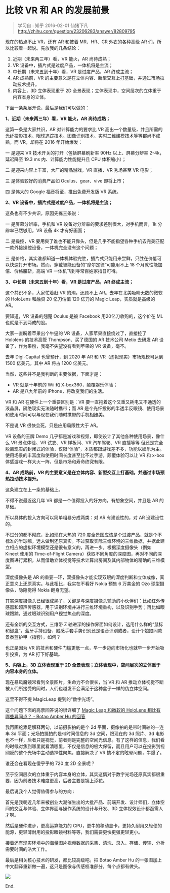 # 比较 VR 和 AR 的发展前景

> 学习自 : 知乎 2016-02-01 仙猪下凡 <http://zhihu.com/question/23206283/answer/82809795>

现在的热点不止 VR，还有 AR 和披着 MR、HR、CR 外衣的各种高级 AR 们，所以比较着一起说。先放我的几条结论：

1. 近期（未来两三年）看，VR 能火，AR 尚待成熟；
2. VR 设备中，插片式是过度产品，一体机将是主流；
3. 中长期（未来五到十年）看，VR 是过度产品，AR 终成主流；
4. AR 成熟前，VR 的主要意义是在立体内容、新型交互上打基础，并通过市场拉动技术提升。
5. 内容上，3D 立体表现重于 2D 全景表现；立体表现中，空间层次的立体重于内容本身的立体。

下面一条条展开说，最后是我们可以做的：

**1、近期（未来两三年）看，VR 能火，AR 尚待成熟；**

这第一条是大家共识，AR 对计算能力的要求比 VR 高出一个数量级，并且所需的光纤投影技术、眼球追踪技术、图像识别技术、实时三维建模技术等等都尚不成熟，而 VR，却将在 2016 年开始爆发：

一 是迎来 VR 技术开关的打开（包括屏幕刷新率 90Hz 以上、屏幕分辨率 2-4k，延迟降至 19.3 ms 内、计算能力性能提升且 CPU 体积缩小）；

二 是迎来内容上丰富，大厂的精品游戏，VR 直播，VR 秀场甚至 VR 电影；

三 是体验较好的消费产品如 Oculus、gear、vive 即将上市；

四 是伟大的 Google 福音将至，推出免费开发版 VR 系统。

**2、VR 设备中，插片式是过度产品，一体机将是主流；**

这条也有不少共识，原因先拣三条说：

一 是屏幕分辨率，手机和 VR 设备对分辨率的要求差别很大，对手机而言，1k 分辨率已然够用，VR 设备 4k 才有好画面；

二 是操控，VR 要用爽了谁也不能只靠头，但是几乎不能指望各种手机去完美匹配一款外接操控设备，一体机完全没有这个问题；

三 是价格，其实谁都知道一体机体验完胜，插片式只能用来尝鲜，只胜在价低可以快速打开市场。然而，穿戴智能设备的“摩尔定律”可能用不上 18 个月就性能加倍、价格腰斩，高端 VR 一体机飞到寻常百姓家指日可待。

**3、中长期（未来五到十年）看，VR 是过度产品，AR 终成主流；**

这个共识不多，大家忙着赶 VR 的潮，还顾不上 AR。去年在北美吸睛无数的微软的 HoloLens 和融资 20 亿刀估值 120 亿刀的 Magic Leap，实质就是高级的 AR。

要知道，VR 设备的翘楚 Oculus 是被 Facebook 用20亿刀收购的，这个价在 ML 也就是不到两成的股。

大家一直盼着苹果出个牛逼的 VR 设备，人家苹果直接绕过了，直接挖了 Hololens 的技术高管 Thompson、买了德国的 AR 技术公司 Metio 去研发 AR 设备了，作为果粉，我毫不失望没有看到苹果的 VR 设备，毫不。

去年 Digi-Capital 也曾预计，到 2020 年 AR 和 VR（虚拟现实）市场规模可达到 1500 亿美元，其中 AR 将占 1200 亿美元。

当然，这些并不是我判断的主要依据，下面才是：

- VR 就是十年前的 Wii 和 X-box360，颠覆娱乐体验；
- AR 是八九年前的 iPhone，将改变我们的生活。

VR 和 AR 在硬件上一个重要区别是：VR 要一直拖着这个又重又耗电又不通透的液晶屏，隔绝现实无法随时携带；而 AR 是个光纤投影的半透半反眼镜、使用场景和使用时间可以与现在我们随时携带的手机相媲美。

不是说 VR 很快会死，只是应用局限性大于 AR。

VR 设备的王牌 Demo 几乎都是游戏和视频，即使设计了其他各种使用场景，像什么 VR 景点体验、VR 试衣、VR 样板间、VR 汽车驾驶、VR 直播等等 但还是完全脱离现实的封闭式的体验，仅限“体验”，本质都跟游戏差不多，功能以娱乐为主。使用场景的丰富度和使用时间长度甚至比不过手游，颠覆体验可以让 VR 和 x-box 体感游戏一样大火一阵，但是市场和寿命终究有限。

**4、AR 成熟前，VR 的主要意义是在立体内容、新型交互上打基础，并通过市场预热拉动技术提升。**

这条建立在上一条的基础上。

不得不说最近这几年 VR 都是一个值得投入的好方向，有想象空间，并且是 AR 的基础。

所以具体的投入方向可以简单粗暴分成两类：对 AR 有建设性的，对 AR 没建设性的。

不过分的都不彻底，比如现在大热的 720 度全景图应该是个过渡产品，就是个不标准的半球嘛，远未做到还原真实。不过获取实际三维环境的三维数据，并据此建立相应的虚拟环境模型还是很有意义的，再进一步，根据深度摄像头（例如 Kinect 使用的 Time-of-Flight Camera）获取不同角度的深度图，再对不同的深度图进行累积，从而借助立体视觉等技术计算出房间及其内部物体的精确的三维模型。

深度摄像头是 AR 的重要一环，双摄像头才能实现双眼的深度判断和立体成像，真正意义上还原真实。与此相比，我实在不看好 Nokia 预售 6 万美金的 Ozo 球型摄像头，隐隐觉得 Nokia 翻身无望。

其实深度摄像头已经很成熟了，关键是与深度摄像头辅助的小伙伴们：比如红外传感器和超声传感器，用于识别环境并进行三维环境重构，以及识别手势；再比如眼球跟踪，通过眼球识别用户视觉焦点的深度。

还有全新的交互方式，三维带 Z 轴进深的操作界面如何设计，选用什么样的“鼠标和键盘”，蓝牙手持设备、触感手套手势识别还是语音识别或者，设计个娘娘同款景泰蓝护甲（指套），如何？

也正是因为 VR 的技术和硬件门槛更低一点，早一步迈向市场化也就早一步开始吸引投资，为 AR 打下好基础。

**5、内容上，3D 立体表现重于 2D 全景表现；立体表现中，空间层次的立体重于内容本身的立体。**

现在暴风魔镜常看到全景图片，生命力不会很长，当 VR 和 AR 推动立体视觉不断被人们所接受的同时，人们也越发不会满足于这种盒子一样的伪立体空间。

这里不得不提 MagicLeap 提到的“数字光场”。

这个问题下面的高票回答说的很详细了 [Magic Leap 和微软的 HoloLens 相比有哪些异同点？ - Botao Amber Hu 的回答](https://www.zhihu.com/question/36921637/answer/70449000)

我再画蛇添足解释两句，以前摄影拍的是个 2d 平面，摄像拍的是带时间轴的一连串 3d 平面；光场拍摄拍的是带时间信息的 3d 空间，跟现在的 3d 照片、3d 电影也不一样，后者只是视觉，前者则是完整的空间光信息。有了这样的信息，我们看的时候对焦到哪里就看清哪里，不仅是信息的极大保留，而且用户可以在投影到视网膜的整个光场中主动选择性聚焦，直接解决了 VR 搞不定的眩晕问题，牛爆了。

谁还会在看现在傻乎乎的 720 度 2D 全景呢？

至于空间层次的立体重于内容本身的立体，其实这俩对于数字光场还原真实都很重要，因为前者技术难度更高，后者主要是锦上添花。

最后说我个人觉得值得参与的方向 :

首先是我朝近几年来被创业大潮催生出的大批产品、前端开发、设计师们，立体空间的交互与体验、立体界面与操作系统的设计与开发、3D 立体视效设计都亟需人才啊。

然后是硬件进步，更高运算能力的 CPU，更牛的移动显卡，更持久耐用又轻便的能源，更轻薄耐用的投影眼镜材料等等，我们需要更快更强更轻更小。

接着还有现实环境中的海量图片视频数据的采集、清洗、录入、存储、传输、分析 需要时间的浩大工作。

最后是相关核心技术的研发，都比较高级吧。把 Botao Amber Hu 的一张图加上中文翻译重新做一遍，这只是图像与传感校准部分，每个点都有做头。

![](https://pic3.zhimg.com/eab6037f2c85973771b8e31b7dfe5b32_b.jpg)


End.

